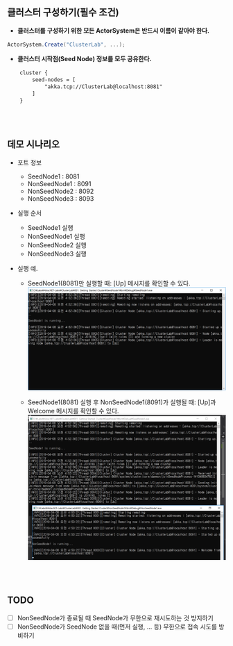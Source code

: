 ## 클러스터 구성하기(필수 조건)

- **클러스터를 구성하기 위한 모든 ActorSystem은 반드시 이름이 같아야 한다.**
```cs
ActorSystem.Create("ClusterLab", ...);
```

- **클러스터 시작점(Seed Node) 정보를 모두 공유한다.**
```
	cluster {
		seed-nodes = [
			"akka.tcp://ClusterLab@localhost:8081"
		]
	}
```
<br/>
<br/>

## 데모 시나리오
- 포트 정보
  - SeedNode1 : 8081
  - NonSeedNode1 : 8091
  - NonSeedNode2 : 8092
  - NonSeedNode3 : 8093
  
- 실행 순서
  - SeedNode1 실행
  - NonSeedNode1 실행
  - NonSeedNode2 실행
  - NonSeedNode3 실행

- 실행 예.
  - SeedNode1(8081)만 실행할 때: [Up] 메시지를 확인할 수 있다.
![SeedNode1](./Images/SeedNode.png)

  - SeedNode1(8081) 실행 후 NonSeedNode1(8091)가 실행될 때: [Up]과 Welcome 메시지를 확인할 수 있다.
![NonSeedNode1](./Images/NonSeedNode.png)

<br/>
<br/>

## TODO
- [ ] NonSeedNode가 종료될 때 SeedNode가 무한으로 재시도하는 것 방지하기
- [ ] NonSeedNode가 SeedNode 없을 때(먼저 실행, ... 등) 무한으로 접속 시도를 방비하기
